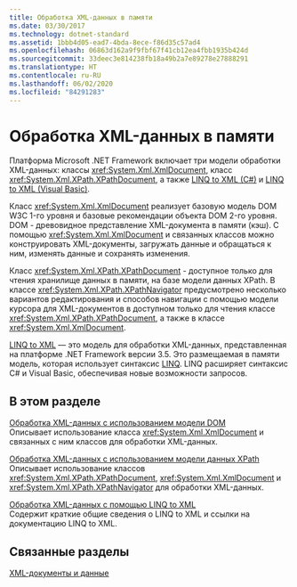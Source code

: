 ```yaml
---
title: Обработка XML-данных в памяти
ms.date: 03/30/2017
ms.technology: dotnet-standard
ms.assetid: 1bbb4d05-ead7-4bda-8ece-f86d35c57ad4
ms.openlocfilehash: 06863d162a9f9fbf67f41cb12ea4fbb1935b424d
ms.sourcegitcommit: 33deec3e814238fb18a49b2a7e89278e27888291
ms.translationtype: HT
ms.contentlocale: ru-RU
ms.lasthandoff: 06/02/2020
ms.locfileid: "84291283"
---
```

# <a name="processing-xml-data-in-memory"></a>Обработка XML-данных в памяти
Платформа Microsoft .NET Framework включает три модели обработки XML-данных: классы <xref:System.Xml.XmlDocument>, класс <xref:System.Xml.XPath.XPathDocument>, а также [LINQ to XML (C#)](../../../csharp/programming-guide/concepts/linq/linq-to-xml-overview.md) и [LINQ to XML (Visual Basic)](../../../visual-basic/programming-guide/concepts/linq/linq-to-xml.md).  
  
 Класс <xref:System.Xml.XmlDocument> реализует базовую модель DOM W3C 1-го уровня и базовые рекомендации объекта DOM 2-го уровня. DOM - древовидное представление XML-документа в памяти (кэш). С помощью <xref:System.Xml.XmlDocument> и связанных классов можно конструировать XML-документы, загружать данные и обращаться к ним, изменять данные и сохранять изменения.  
  
 Класс <xref:System.Xml.XPath.XPathDocument> - доступное только для чтения хранилище данных в памяти, на базе модели данных XPath. В классе <xref:System.Xml.XPath.XPathNavigator> предусмотрено несколько вариантов редактирования и способов навигации с помощью модели курсора для XML-документов в доступном только для чтения классе <xref:System.Xml.XPath.XPathDocument>, а также в классе <xref:System.Xml.XmlDocument>.  
  
 [LINQ to XML](../../../csharp/programming-guide/concepts/linq/linq-to-xml-overview.md) — это модель для обработки XML-данных, представленная на платформе .NET Framework версии 3.5. Это размещаемая в памяти модель, которая использует синтаксис [LINQ](../../../csharp/programming-guide/concepts/linq/index.md). LINQ расширяет синтаксис C# и Visual Basic, обеспечивая новые возможности запросов.  
  
## <a name="in-this-section"></a>В этом разделе  
 [Обработка XML-данных с использованием модели DOM](process-xml-data-using-the-dom-model.md)  
 Описывает использование класса <xref:System.Xml.XmlDocument> и связанных с ним классов для обработки XML-данных.  
  
 [Обработка XML-данных с использованием модели данных XPath](process-xml-data-using-the-xpath-data-model.md)  
 Описывает использование классов <xref:System.Xml.XPath.XPathDocument>, <xref:System.Xml.XmlDocument> и <xref:System.Xml.XPath.XPathNavigator> для обработки XML-данных.  
  
 [Обработка XML-данных с помощью LINQ to XML](process-xml-data-using-linq-to-xml.md)  
 Содержит краткие общие сведения о LINQ to XML и ссылки на документацию LINQ to XML.  
  
## <a name="related-sections"></a>Связанные разделы  
 [XML-документы и данные](index.md)

